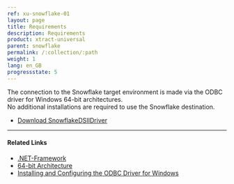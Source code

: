 ```yaml
---
ref: xu-snowflake-01
layout: page
title: Requirements
description: Requirements
product: xtract-universal
parent: snowflake
permalink: /:collection/:path
weight: 1
lang: en_GB
progressstate: 5
---
```

The connection to the Snowflake target environment is made via the ODBC driver for Windows 64-bit architectures.<br>
No additional installations are required to use the Snowflake destination.

- [Download SnowflakeDSIIDriver](https://sfc-repo.snowflakecomputing.com/odbc/win64/latest/index.html)

*****
#### Related Links
- [.NET-Framework](../../introduction/requirements#other-applications-and-frameworks)
- [64-bit Architecture](../../introduction/requirements#hardware-requirements)
- [Installing and Configuring the ODBC Driver for Windows](https://docs.snowflake.com/en/user-guide/odbc-windows.html)

